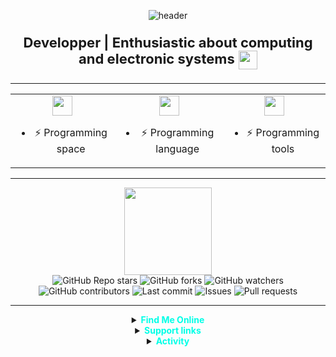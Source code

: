 <p align="center">
  <img src="https://capsule-render.vercel.app/api?type=waving&color=0:0f2027,50:2c5364,100:00c6ff&height=180&section=header&text=nythique%20&fontSize=48&fontColor=00ffe7" alt="header"/>
</p>

<p align="center" style="font-size: 22px;">
  <b>Developper | Enthusiastic about computing and electronic systems</b>
  <img src="https://em-content.zobj.net/source/animated-noto-color-emoji/356/fire_1f525.gif" width="30" style="vertical-align:middle;"/>
</p>

---

<div align="center">

<table>
  <tr>
    <td align="center">
      <img src="https://skillicons.dev/icons?i=bash,debian,windows,kali" height="32"/>
      <ul>
        <li>⚡ Programming space</li>
      </ul>
    </td>
    <td align="center">
      <img src="https://skillicons.dev/icons?i=python,js,cpp,c" height="32"/>
      <ul>
        <li>⚡ Programming language</li>
      </ul>
    </td>
    <td align="center">
      <img src="https://skillicons.dev/icons?i=nodejs,git,github,vscode" height="32"/>
      <ul>
        <li>⚡ Programming tools</li>
      </ul>
    </td>
  </tr>
</table>

</div>

---

<div align="center">

<img src="https://github-readme-streak-stats.herokuapp.com/?user=nythique&theme=tokyonight_duo&hide_border=true&date_format=M%20j%5B%2C%20Y%5D" height="140"/>

<br>

<img src="https://img.shields.io/github/stars/nythique/Telegram-chatBot.git?style=flat-square&color=ffd200&logo=github" alt="GitHub Repo stars"/>
<img src="https://img.shields.io/github/forks/nythique/Telegram-chatBot.git?style=flat-square&logo=github" alt="GitHub forks"/>
<img src="https://img.shields.io/github/watchers/nythique/Telegram-chatBot.git?style=flat-square&logo=github" alt="GitHub watchers"/>
<img src="https://img.shields.io/github/contributors/nythique/Telegram-chatBot.git?style=flat-square&logo=github" alt="GitHub contributors"/>
<img src="https://img.shields.io/github/last-commit/nythique/Telegram-chatBot.git?style=flat-square&color=00ffe7" alt="Last commit"/>
<img src="https://img.shields.io/github/issues/nythique/Telegram-chatBot.git?style=flat-square&color=ff3131" alt="Issues"/>
<img src="https://img.shields.io/github/issues-pr/nythique/Telegram-chatBot.git?style=flat-square&color=00ffe7" alt="Pull requests"/>

</div>

---

<div align="center">

<details>
  <summary><b style="color:#00ffe7;">Find Me Online</b></summary>
  <ul>
    <li><a href="https://t.me/nythique">Telegram</a></li>
    <li><a href="https://guns.lol/nythique">Others</a></li>
  </ul>
</details>

<details>
  <summary><b style="color:#00ffe7;">Support links</b></summary>
  <ul>
    <p></p>
    <li><a href="https://dsc.gg/nexium-portal">Discord Team</a></li>
    <li><a href="https://ko-fi.com/nythique/shop">Ko-fi Shop</a></li>
  </ul>
</details>

<details>
  <summary><b style="color:#00ffe7;">Activity</b></summary>
  <ol>
    <li>I am currently working on private projects</li>
    <li>I study computer architecture</li>
    <li>Experimentation with generative AI and open source models</li>
  </ol>
</details>
</div>
